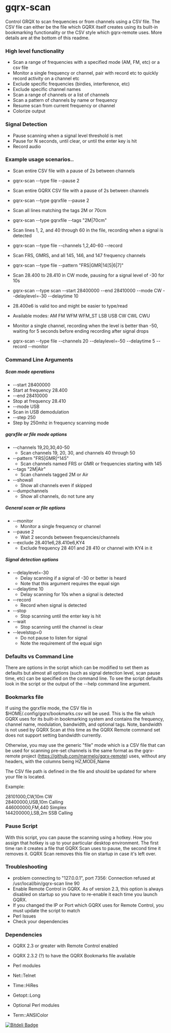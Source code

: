 gqrx-scan
================

Control GRQX to scan frequencies or from channels using a CSV file.  The CSV file can either be the file which GQRX itself creates using its built-in bookmarking functionality or the CSV style which gqrx-remote uses.  More details are at the bottom of this readme.

### High level functionality
  * Scan a range of frequencies with a specified mode (AM, FM, etc) or a csv file
  * Monitor a single frequency or channel, pair with record etc to quickly record activity on a channel etc
  * Exclude specific frequencies (birdies, interference, etc)
  * Exclude specific channel names
  * Scan a range of channels or a list of channels
  * Scan a pattern of channels by name or frequency
  * Resume scan from current frequency or channel
  * Colorize output
  
### Signal Detection
  * Pause scanning when a signal level threshold is met
   * Pause for N seconds, until clear, or until the enter key is hit
  * Record audio
 
### Example usage scenarios..

 * Scan entire CSV file with a pause of 2s between channels
  * gqrx-scan --type file --pause 2

 * Scan entire GQRX CSV file with a pause of 2s between channels
  * gqrx-scan --type gqrxfile --pause 2

 * Scan all lines matching the tags 2M or 70cm
  * gqrx-scan --type gqrxfile --tags "2M|70cm"

 * Scan lines 1, 2, and 40 through 60 in the file, recording when a signal is detected
  * gqrx-scan --type file --channels 1,2,40-60 --record

 * Scan FRS, GMRS, and all 145, 146, and 147 frequency channels
  * gqrx-scan --type file --pattern "FRS|GMR|14[5|6|7]"

 * Scan 28.400 to 28.410 in CW mode, pausing for a signal level of -30 for 10s
  * gqrx-scan --type scan --start 28400000 --end 28410000 --mode CW --delaylevel=-30 --delaytime 10
  * 28.400e6 is valid too and might be easier to type/read
  * Available modes: AM FM WFM WFM_ST LSB USB CW CWL CWU

 * Monitor a single channel, recording when the level is better than -50, waiting for 5 seconds before ending recording after signal drops
  * gqrx-scan --type file --channels 20 --delaylevel=-50 --delaytime 5 --record --monitor

### Command Line Arguments

##### Scan mode operations

 * --start 28400000
  * Start at frequency 28.400
 * --end 28410000
  * Stop at frequency 28.410
 * --mode USB
  * Scan in USB demodulation
 * --step 250
  * Step by 250mhz in frequency scanning mode

##### gqrxfile or file mode options

  * --channels 19,20,30,40-50
    * Scan channels 19, 20, 30, and channels 40 through 50
  * --pattern "FRS|GMR|^145"
    * Scan channels named FRS or GMR or frequencies starting with 145
  * --tags "2M|Air"
    * Scan channels tagged 2M or Air
  * --showall
    * Show all channels even if skipped
  * --dumpchannels
    * Show all channels, do not tune any

##### General scan or file options

  * --monitor
    * Monitor a single frequency or channel
  * --pause 2
    * Wait 2 seconds between frequencies/channels
  * --exclude 28.401e6,28.410e6,KY4
    * Exclude frequency 28 401 and 28 410 or channel with KY4 in it

##### Signal detection options

  * --delaylevel=-30
    * Delay scanning if a signal of -30 or better is heard
    * Note that this argument requires the equal sign
  * --delaytime 10
    * Delay scanning for 10s when a signal is detected
  * --record
    * Record when signal is detected
  * --stop
    * Stop scanning until the enter key is hit
  * --wait
    * Stop scanning until the channel is clear
  * --levelstop=0
    * Do not pause to listen for signal
    * Note the requirement of the equal sign

### Defaults vs Command Line

There are options in the script which can be modified to set them as defaults but almost all options (such as signal detection level, scan pause time, etc) can be specified on the command line.  To see the script defaults look in the script or the output of the --help command line argument.

### Bookmarks file

If using the gqrxfile mode, the CSV file in $HOME/.config/gqrx/bookmarks.csv will be used.  This is the file which GQRX uses for its built-in bookmarking system and contains the frequency, channel name, modulation, bandwidth, and optional tags.  Note, bandwidth is not used by GQRX Scan at this time as the GQRX Remote command set does not support setting bandwidth currently.

Otherwise, you may use the generic "file" mode which is a CSV file that can be used for scanning pre-set channels is the same format as the gqrx-remote project (https://github.com/marmelo/gqrx-remote) uses, without any headers, with the columns being HZ,MODE,Name

The CSV file path is defined in the file and should be updated for where your file is located.

Example:

28101000,CW,10m CW<br>
28400000,USB,10m Calling<br>
446000000,FM,440 Simplex<br>
144200000,LSB,2m SSB Calling<br>

### Pause Script

With this script, you can pause the scanning using a hotkey.  How you assign that hotkey is up to your particular desktop environment.  The first time ran it creates a file that GQRX Scan uses to pause, the second time it removes it.  GQRX Scan removes this file on startup in case it's left over.

### Troubleshooting

  * problem connecting to "127.0.0.1", port 7356: Connection refused at /usr/local/bin/gqrx-scan line 90
   * Enable Remote Control in GQRX.  As of version 2.3, this option is always disabled on startup so you have to re-enable it each time you launch GQRX.
   * If you changed the IP or Port which GQRX uses for Remote Control, you must update the script to match
  * Perl Issues
   * Check your dependencies

### Dependencies

  * GQRX 2.3 or greater with Remote Control enabled

  * GQRX 2.3.2 (?) to have the GQRX Bookmarks file available

  * Perl modules
   * Net::Telnet
   * Time::HiRes
   * Getopt::Long

  * Optional Perl modules
   * Term::ANSIColor

[![Bitdeli Badge](https://d2weczhvl823v0.cloudfront.net/khaytsus/gqrx-scan/trend.png)](https://bitdeli.com/free "Bitdeli Badge")

